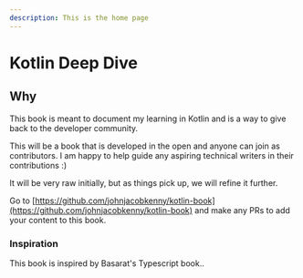 ```yaml
---
description: This is the home page
---
```


# Kotlin Deep Dive

## Why

This book is meant to document my learning in Kotlin and is a way to give back to the developer community.

This will be a book that is developed in the open and anyone can join as contributors. I am happy to help guide any aspiring technical writers in their contributions :\)

It will be very raw initially, but as things pick up, we will refine it further.

Go to [https://github.com/johnjacobkenny/kotlin-book](https://github.com/johnjacobkenny/kotlin-book) and make any PRs to add your content to this book.

### Inspiration

This book is inspired by Basarat's Typescript book..

